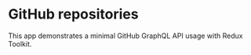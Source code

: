 # GitHub repositories

This app demonstrates a minimal GitHub GraphQL API usage with Redux Toolkit.
